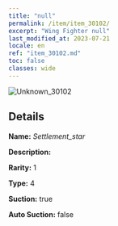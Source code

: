 ```yaml
---
title: "null"
permalink: /item/item_30102/
excerpt: "Wing Fighter null"
last_modified_at: 2023-07-21
locale: en
ref: "item_30102.md"
toc: false
classes: wide
---
```



 ![Unknown_30102](/images/item/Settlement_star_p.png)



## Details

 **Name:** *Settlement_star* 

 **Description:** 

 **Rarity:** 1 

 **Type:** 4 

 **Suction:** true 

 **Auto Suction:** false 


